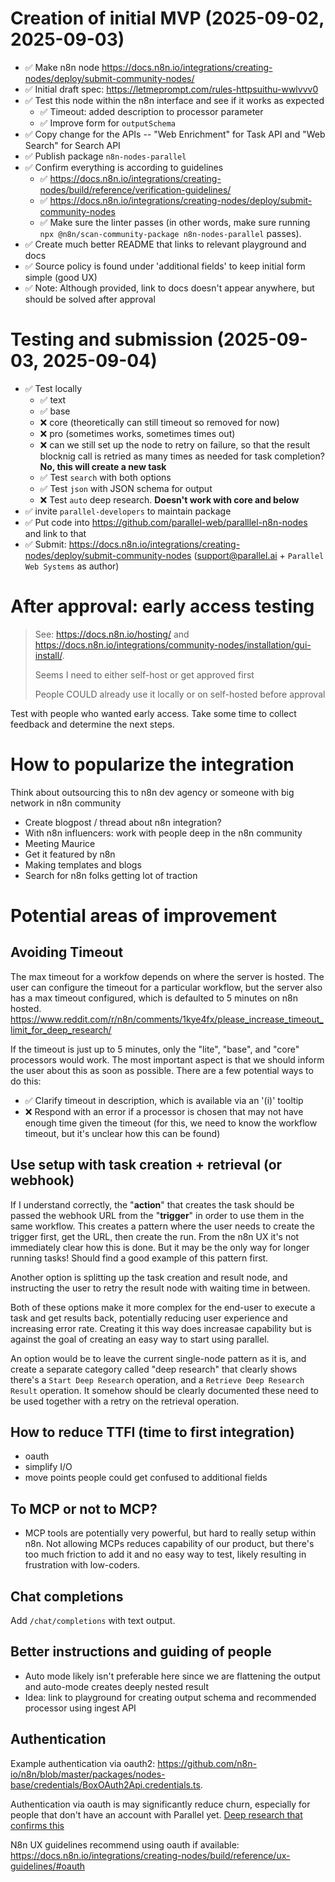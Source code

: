 # Creation of initial MVP (2025-09-02, 2025-09-03)

- ✅ Make n8n node https://docs.n8n.io/integrations/creating-nodes/deploy/submit-community-nodes/
- ✅ Initial draft spec: https://letmeprompt.com/rules-httpsuithu-wwlvvv0
- ✅ Test this node within the n8n interface and see if it works as expected
  - ✅ Timeout: added description to processor parameter
  - ✅ Improve form for `outputSchema`
- ✅ Copy change for the APIs -- "Web Enrichment" for Task API and "Web Search" for Search API
- ✅ Publish package `n8n-nodes-parallel`
- ✅ Confirm everything is according to guidelines
  - ✅ https://docs.n8n.io/integrations/creating-nodes/build/reference/verification-guidelines/
  - ✅ https://docs.n8n.io/integrations/creating-nodes/deploy/submit-community-nodes
  - ✅ Make sure the linter passes (in other words, make sure running `npx @n8n/scan-community-package n8n-nodes-parallel` passes).
- ✅ Create much better README that links to relevant playground and docs
- ✅ Source policy is found under 'additional fields' to keep initial form simple (good UX)
- ✅ Note: Although provided, link to docs doesn't appear anywhere, but should be solved after approval

# Testing and submission (2025-09-03, 2025-09-04)

- ✅ Test locally
  - ✅ text
  - ✅ base
  - ❌ core (theoretically can still timeout so removed for now)
  - ❌ pro (sometimes works, sometimes times out)
  - ❌ can we still set up the node to retry on failure, so that the result blocknig call is retried as many times as needed for task completion? **No, this will create a new task**
  - ✅ Test `search` with both options
  - ✅ Test `json` with JSON schema for output
  - ❌ Test `auto` deep research. **Doesn't work with core and below**
- ✅ invite `parallel-developers` to maintain package
- ✅ Put code into https://github.com/parallel-web/paralllel-n8n-nodes and link to that
- ✅ Submit: https://docs.n8n.io/integrations/creating-nodes/deploy/submit-community-nodes (support@parallel.ai + `Parallel Web Systems` as author)

# After approval: early access testing

> See: https://docs.n8n.io/hosting/ and https://docs.n8n.io/integrations/community-nodes/installation/gui-install/.
>
> Seems I need to either self-host or get approved first
>
> People COULD already use it locally or on self-hosted before approval

Test with people who wanted early access. Take some time to collect feedback and determine the next steps.

# How to popularize the integration

Think about outsourcing this to n8n dev agency or someone with big network in n8n community

- Create blogpost / thread about n8n integration?
- With n8n influencers: work with people deep in the n8n community
- Meeting Maurice
- Get it featured by n8n
- Making templates and blogs
- Search for n8n folks getting lot of traction

# Potential areas of improvement

## Avoiding Timeout

The max timeout for a workfow depends on where the server is hosted. The user can configure the timeout for a particular workflow, but the server also has a max timeout configured, which is defaulted to 5 minutes on n8n hosted. https://www.reddit.com/r/n8n/comments/1kye4fx/please_increase_timeout_limit_for_deep_research/

If the timeout is just up to 5 minutes, only the "lite", "base", and "core" processors would work. The most important aspect is that we should inform the user about this as soon as possible. There are a few potential ways to do this:

- ✅ Clarify timeout in description, which is available via an '(i)' tooltip
- ❌ Respond with an error if a processor is chosen that may not have enough time given the timeout (for this, we need to know the workflow timeout, but it's unclear how this can be found)

## Use setup with task creation + retrieval (or webhook)

If I understand correctly, the "**action**" that creates the task should be passed the webhook URL from the "**trigger**" in order to use them in the same workflow. This creates a pattern where the user needs to create the trigger first, get the URL, then create the run. From the n8n UX it's not immediately clear how this is done. But it may be the only way for longer running tasks! Should find a good example of this pattern first.

Another option is splitting up the task creation and result node, and instructing the user to retry the result node with waiting time in between.

Both of these options make it more complex for the end-user to execute a task and get results back, potentially reducing user experience and increasing error rate. Creating it this way does increasae capability but is against the goal of creating an easy way to start using parallel.

An option would be to leave the current single-node pattern as it is, and create a separate category called "deep research" that clearly shows there's a `Start Deep Research` operation, and a `Retrieve Deep Research Result` operation. It somehow should be clearly documented these need to be used together with a retry on the retrieval operation.

## How to reduce TTFI (time to first integration)

- oauth
- simplify I/O
- move points people could get confused to additional fields

## To MCP or not to MCP?

- MCP tools are potentially very powerful, but hard to really setup within n8n. Not allowing MCPs reduces capability of our product, but there's too much friction to add it and no easy way to test, likely resulting in frustration with low-coders.

## Chat completions

Add `/chat/completions` with text output.

## Better instructions and guiding of people

- Auto mode likely isn't preferable here since we are flattening the output and auto-mode creates deeply nested result
- Idea: link to playground for creating output schema and recommended processor using ingest API

## Authentication

Example authentication via oauth2: https://github.com/n8n-io/n8n/blob/master/packages/nodes-base/credentials/BoxOAuth2Api.credentials.ts.

Authentication via oauth is may significantly reduce churn, especially for people that don't have an account with Parallel yet. [Deep research that confirms this](https://claude.ai/public/artifacts/52c28da0-85b2-4fc8-9ca9-712cf949cbbb)

N8n UX guidelines recommend using oauth if available: https://docs.n8n.io/integrations/creating-nodes/build/reference/ux-guidelines/#oauth
